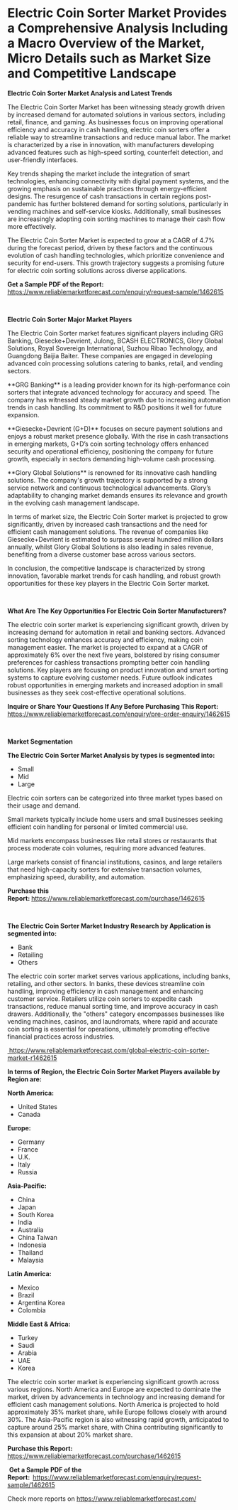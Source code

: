 <p><h1>Electric Coin Sorter Market Provides a Comprehensive Analysis Including a Macro Overview of the Market, Micro Details such as Market Size and Competitive Landscape</h1></p><p><strong>Electric Coin Sorter Market Analysis and Latest Trends</strong></p>
<p><p>The Electric Coin Sorter Market has been witnessing steady growth driven by increased demand for automated solutions in various sectors, including retail, finance, and gaming. As businesses focus on improving operational efficiency and accuracy in cash handling, electric coin sorters offer a reliable way to streamline transactions and reduce manual labor. The market is characterized by a rise in innovation, with manufacturers developing advanced features such as high-speed sorting, counterfeit detection, and user-friendly interfaces.</p><p>Key trends shaping the market include the integration of smart technologies, enhancing connectivity with digital payment systems, and the growing emphasis on sustainable practices through energy-efficient designs. The resurgence of cash transactions in certain regions post-pandemic has further bolstered demand for sorting solutions, particularly in vending machines and self-service kiosks. Additionally, small businesses are increasingly adopting coin sorting machines to manage their cash flow more effectively.</p><p>The Electric Coin Sorter Market is expected to grow at a CAGR of 4.7% during the forecast period, driven by these factors and the continuous evolution of cash handling technologies, which prioritize convenience and security for end-users. This growth trajectory suggests a promising future for electric coin sorting solutions across diverse applications.</p></p>
<p><strong>Get a Sample PDF of the Report:&nbsp;</strong> <a href="https://www.reliablemarketforecast.com/enquiry/request-sample/1462615?utm_campaign=2932&utm_medium=2&utm_source=Github&utm_content=ia&utm_term=09042025&utm_id=electric-coin-sorter">https://www.reliablemarketforecast.com/enquiry/request-sample/1462615</a></p>
<p>&nbsp;</p>
<p><strong>Electric Coin Sorter Major Market Players</strong></p>
<p><p>The Electric Coin Sorter market features significant players including GRG Banking, Giesecke+Devrient, Julong, BCASH ELECTRONICS, Glory Global Solutions, Royal Sovereign International, Suzhou Ribao Technology, and Guangdong Baijia Baiter. These companies are engaged in developing advanced coin processing solutions catering to banks, retail, and vending sectors.</p><p>**GRG Banking** is a leading provider known for its high-performance coin sorters that integrate advanced technology for accuracy and speed. The company has witnessed steady market growth due to increasing automation trends in cash handling. Its commitment to R&D positions it well for future expansion.</p><p>**Giesecke+Devrient (G+D)** focuses on secure payment solutions and enjoys a robust market presence globally. With the rise in cash transactions in emerging markets, G+D’s coin sorting technology offers enhanced security and operational efficiency, positioning the company for future growth, especially in sectors demanding high-volume cash processing.</p><p>**Glory Global Solutions** is renowned for its innovative cash handling solutions. The company's growth trajectory is supported by a strong service network and continuous technological advancements. Glory’s adaptability to changing market demands ensures its relevance and growth in the evolving cash management landscape.</p><p>In terms of market size, the Electric Coin Sorter market is projected to grow significantly, driven by increased cash transactions and the need for efficient cash management solutions. The revenue of companies like Giesecke+Devrient is estimated to surpass several hundred million dollars annually, whilst Glory Global Solutions is also leading in sales revenue, benefiting from a diverse customer base across various sectors.</p><p>In conclusion, the competitive landscape is characterized by strong innovation, favorable market trends for cash handling, and robust growth opportunities for these key players in the Electric Coin Sorter market.</p></p>
<p>&nbsp;</p>
<p><strong>What Are The Key Opportunities For Electric Coin Sorter Manufacturers?</strong></p>
<p><p>The electric coin sorter market is experiencing significant growth, driven by increasing demand for automation in retail and banking sectors. Advanced sorting technology enhances accuracy and efficiency, making coin management easier. The market is projected to expand at a CAGR of approximately 6% over the next five years, bolstered by rising consumer preferences for cashless transactions prompting better coin handling solutions. Key players are focusing on product innovation and smart sorting systems to capture evolving customer needs. Future outlook indicates robust opportunities in emerging markets and increased adoption in small businesses as they seek cost-effective operational solutions.</p></p>
<p><strong>Inquire or Share Your Questions If Any Before Purchasing This Report:</strong> <a href="https://www.reliablemarketforecast.com/enquiry/pre-order-enquiry/1462615?utm_campaign=2932&utm_medium=2&utm_source=Github&utm_content=ia&utm_term=09042025&utm_id=electric-coin-sorter">https://www.reliablemarketforecast.com/enquiry/pre-order-enquiry/1462615</a></p>
<p>&nbsp;</p>
<p><strong>Market Segmentation</strong></p>
<p><strong>The Electric Coin Sorter Market Analysis by types is segmented into:</strong></p>
<p><ul><li>Small</li><li>Mid</li><li>Large</li></ul></p>
<p><p>Electric coin sorters can be categorized into three market types based on their usage and demand. </p><p>Small markets typically include home users and small businesses seeking efficient coin handling for personal or limited commercial use. </p><p>Mid markets encompass businesses like retail stores or restaurants that process moderate coin volumes, requiring more advanced features. </p><p>Large markets consist of financial institutions, casinos, and large retailers that need high-capacity sorters for extensive transaction volumes, emphasizing speed, durability, and automation.</p></p>
<p><strong>Purchase this Report:&nbsp;</strong><a href="https://www.reliablemarketforecast.com/purchase/1462615?utm_campaign=2932&utm_medium=2&utm_source=Github&utm_content=ia&utm_term=09042025&utm_id=electric-coin-sorter">https://www.reliablemarketforecast.com/purchase/1462615</a></p>
<p>&nbsp;</p>
<p><strong>The Electric Coin Sorter Market Industry Research by Application is segmented into:</strong></p>
<p><ul><li>Bank</li><li>Retailing</li><li>Others</li></ul></p>
<p><p>The electric coin sorter market serves various applications, including banks, retailing, and other sectors. In banks, these devices streamline coin handling, improving efficiency in cash management and enhancing customer service. Retailers utilize coin sorters to expedite cash transactions, reduce manual sorting time, and improve accuracy in cash drawers. Additionally, the "others" category encompasses businesses like vending machines, casinos, and laundromats, where rapid and accurate coin sorting is essential for operations, ultimately promoting effective financial practices across industries.</p></p>
<p><a href="https://www.reliablemarketforecast.com/global-electric-coin-sorter-market-r1462615?utm_campaign=2932&utm_medium=2&utm_source=Github&utm_content=ia&utm_term=09042025&utm_id=electric-coin-sorter">&nbsp;https://www.reliablemarketforecast.com/global-electric-coin-sorter-market-r1462615</a></p>
<p><strong>In terms of Region, the Electric Coin Sorter Market Players available by Region are:</strong></p>
<p>
    <p> <strong> North America: </strong>
        <ul>
            <li>United States</li>
            <li>Canada</li>
        </ul>
        </p> 
    <p> <strong> Europe: </strong>
        <ul>
            <li>Germany</li>
            <li>France</li>
            <li>U.K.</li>
            <li>Italy</li>
            <li>Russia</li>
        </ul>
        </p> 
    <p> <strong> Asia-Pacific: </strong>
        <ul>
            <li>China</li>
            <li>Japan</li>
            <li>South Korea</li>
            <li>India</li>
            <li>Australia</li>
            <li>China Taiwan</li>
            <li>Indonesia</li>
            <li>Thailand</li>
            <li>Malaysia</li>
        </ul>
        </p> 
    <p> <strong> Latin America: </strong>
        <ul>
            <li>Mexico</li>
            <li>Brazil</li>
            <li>Argentina Korea</li>
            <li>Colombia</li>
        </ul>
        </p> 
    <p> <strong> Middle East & Africa: </strong>
        <ul>
            <li>Turkey</li>
            <li>Saudi</li>
            <li>Arabia</li>
            <li>UAE</li>
            <li>Korea</li>
        </ul>
    </p>
    </p>
<p><p>The electric coin sorter market is experiencing significant growth across various regions. North America and Europe are expected to dominate the market, driven by advancements in technology and increasing demand for efficient cash management solutions. North America is projected to hold approximately 35% market share, while Europe follows closely with around 30%. The Asia-Pacific region is also witnessing rapid growth, anticipated to capture around 25% market share, with China contributing significantly to this expansion at about 20% market share.</p></p>
<p><strong>Purchase this Report: </strong><a href="https://www.reliablemarketforecast.com/purchase/1462615?utm_campaign=2932&utm_medium=2&utm_source=Github&utm_content=ia&utm_term=09042025&utm_id=electric-coin-sorter">https://www.reliablemarketforecast.com/purchase/1462615</a></p>
<p>&nbsp;<strong>Get a Sample PDF of the Report:&nbsp;&nbsp;</strong><a href="https://www.reliablemarketforecast.com/enquiry/request-sample/1462615?utm_campaign=2932&utm_medium=2&utm_source=Github&utm_content=ia&utm_term=09042025&utm_id=electric-coin-sorter">https://www.reliablemarketforecast.com/enquiry/request-sample/1462615</a></p>
<p><strong></strong></p>
<p>Check more reports on <a href="https://www.reliablemarketforecast.com/?utm_campaign=2932&utm_medium=2&utm_source=Github&utm_content=ia&utm_term=09042025&utm_id=electric-coin-sorter">https://www.reliablemarketforecast.com/</a></p>